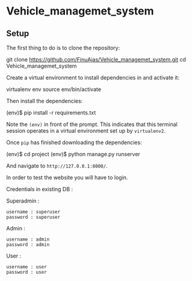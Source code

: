 # Vehicle_managemet_system

## Setup

The first thing to do is to clone the repository:

git clone https://github.com/FinuAjas/Vehicle_managemet_system.git
cd Vehicle_managemet_system

Create a virtual environment to install dependencies in and activate it:

virtualenv env
source env/bin/activate


Then install the dependencies:

(env)$ pip install -r requirements.txt

Note the `(env)` in front of the prompt. This indicates that this terminal
session operates in a virtual environment set up by `virtualenv2`.

Once `pip` has finished downloading the dependencies:

(env)$ cd project
(env)$ python manage.py runserver

And navigate to `http://127.0.0.1:8000/`.

In order to test the website you will have to login.

Credentials in existing DB :

Superadmin :

    username : superuser
    password : superuser
    
Admin : 

    username : admin
    password : admin
    
User :

    username : user
    password : user
    
    
